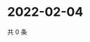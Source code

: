 # 2022-02-04

共 0 条

<!-- BEGIN WEIBO -->
<!-- 最后更新时间 Fri Feb 04 2022 08:41:37 GMT+0800 (China Standard Time) -->

<!-- END WEIBO -->
